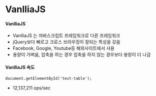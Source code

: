 # VanlliaJS

#### VanlliaJS
+ VanlliaJS 는 자바스크립트 프레임워크로 다른 프레임워크
+ jQuery보다 빠르고 크로스 브라우징이 잘되는 특성을 갖음
+ Facebook, Google, Youtube등 해외사이트에서 사용
+ 용량이 가벼움, 압축을 하는 경우 압축을 하지 않는 경우보다 용량이 더 나감
 

#### VanlliaJS 속도
~~~
document.getElementById('test-table');
~~~
+ 12,137,211 ops/sec
